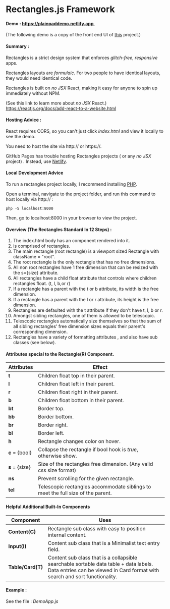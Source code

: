 # Rectangles.js Framework 





#### Demo : <a href="https://plainpaddemo.netlify.app">https://plainpaddemo.netlify.app </a>

(The following demo is a copy of the front end UI of <a href = "https://alextselegidis.com/try/plainpad-standalone/#/notes">this</a> project.)





#### Summary :

Rectangles is a strict design system that enforces *glitch-free*, *responsive* apps.

Rectangles layouts are *formulaic*. For two people to have identical layouts, they would need identical code.

Rectangles is built on *no JSX* React, making it easy for anyone to spin up immediately without NPM. 

(See this link to learn more about *no JSX* React.)
https://reactjs.org/docs/add-react-to-a-website.html





#### Hosting Advice :

React requires CORS, so you can't just click *index.html* and view it locally to see the demo.

You need to host the site via http:// or https://. 

GitHub Pages has trouble hosting Rectangles projects ( or any *no JSX* project) . Instead, use <a href = "https://www.netlify.com/">Netlify</a>.





#### Local Development Advice

To run a rectangles project locally, I recommend installing <a href="https://www.php.net/manual/en/install.php">PHP</a>. 

Open a terminal, navigate to the project folder, and run this command to host locally via http:// :

```
php -S localhost:8000
```

Then, go to localhost:8000 in your browser to view the project.





#### Overview (The Rectangles Standard In 12 Steps) : 

1. The index.html body has an <App/> component rendered into it. 
2. <App/> is comprised of rectangles.
3. The main rectangle (root rectangle) is a viewport sized Rectangle with className = "root".
4. The root rectangle is the only rectangle that has no free dimensions.
5. All non root rectangles have 1 free dimension that can be resized with the s={size} attribute.
6. All rectangles have a child float attribute that controls where children rectangles float. (t, l, b,or r)
7. If a rectangle has a parent with the t or b attribute, its width is the free dimension.
8. If a rectangle has a parent with the l or r attribute, its height is the free dimension.
9. Rectangles are defaulted with the t attribute if they don't have t, l, b or r.
10.  Amongst sibling rectangles, one of them is allowed to be telescopic.
11. Telescopic rectangles automatically size themselves so that the sum of all sibling rectangles' free dimension sizes equals their parent's corresponding dimension.
12. Rectangles have a variety of formatting attributes , and also have sub classes (see below).





#### Attributes special to the Rectangle(R) Component. 

| Attributes     | Effect                                                       |
| :------------- | ------------------------------------------------------------ |
| **t**          | Children float top in their parent.                          |
| **l**          | Children float left in their parent.                         |
| **r**          | Children float right in their parent.                        |
| **b**          | Children float bottom in their parent.                       |
| **bt**         | Border top.                                                  |
| **bb**         | Border bottom.                                               |
| **br**         | Border right.                                                |
| **bl**         | Border left.                                                 |
| **h**          | Rectangle changes color on hover.                            |
| **c** = {bool} | Collapse the rectangle if bool hook is *true*, otherwise show. |
| **s** = {size} | Size of the rectangles free dimension. (Any valid css size format) |
| **ns**         | Prevent scrolling for the given rectangle.                   |
| **tel**        | Telescopic rectangles accommodate siblings to meet the full size of the parent. |





#### Helpful Additional Built-In Components

| Component         | Uses                                                         |
| ----------------- | ------------------------------------------------------------ |
| **Content(C)**    | Rectangle sub class with easy to position internal content.  |
| **Input(I)**      | Content sub class that is a Minimalist text entry field.     |
| **Table/Card(T)** | Content sub class that is a collapsible searchable sortable data table + data labels. Data entries can be viewed in Card format with search and sort functionality. |





#### Example :

See the file : *DemoApp.js*